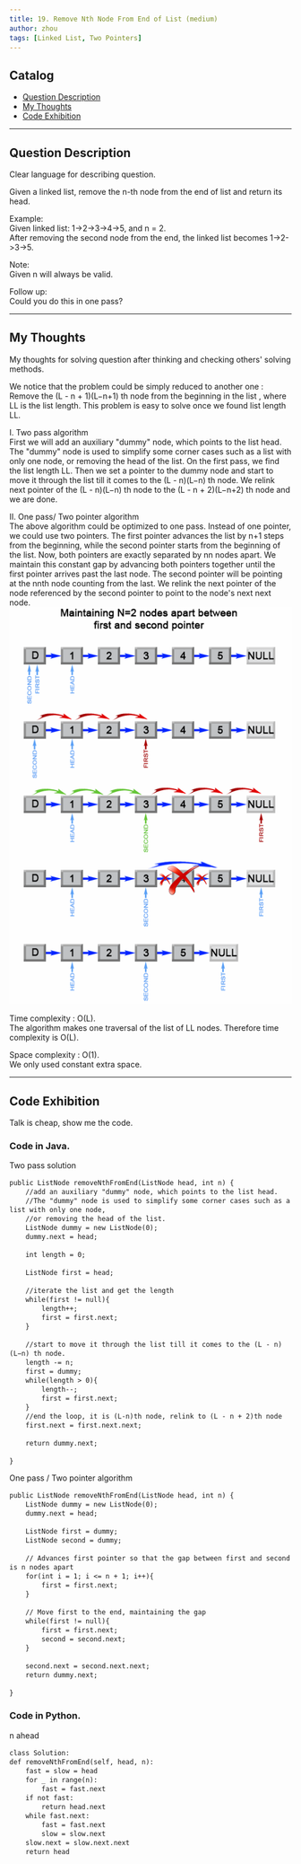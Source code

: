 ```yaml
---
title: 19. Remove Nth Node From End of List (medium)                   
author: zhou      
tags: [Linked List, Two Pointers]            
---
```


       

## Catalog  
+ [Question Description](#partI)
+ [My Thoughts](#partII)
+ [Code Exhibition](#partIII)

----------------------------------

## Question Description
Clear language for describing question.    

Given a linked list, remove the n-th node from the end of list and return its head.      

Example:     
Given linked list: 1->2->3->4->5, and n = 2.      
After removing the second node from the end, the linked list becomes 1->2->3->5.      

Note:    
Given n will always be valid.       

Follow up:     
Could you do this in one pass?     


----------------------------------

## My Thoughts
My thoughts for solving question after thinking and checking others' solving methods.        

We notice that the problem could be simply reduced to another one : Remove the (L - n + 1)(L−n+1) th node from the beginning in the list , where LL is the list length. This problem is easy to solve once we found list length LL.      

I. Two pass algorithm      
First we will add an auxiliary "dummy" node, which points to the list head. The "dummy" node is used to simplify some corner cases such as a list with only one node, or removing the head of the list. On the first pass, we find the list length LL. Then we set a pointer to the dummy node and start to move it through the list till it comes to the (L - n)(L−n) th node. We relink next pointer of the (L - n)(L−n) th node to the (L - n + 2)(L−n+2) th node and we are done.       

II. One pass/ Two pointer algorithm     
The above algorithm could be optimized to one pass. Instead of one pointer, we could use two pointers. The first pointer advances the list by n+1 steps from the beginning, while the second pointer starts from the beginning of the list. Now, both pointers are exactly separated by nn nodes apart. We maintain this constant gap by advancing both pointers together until the first pointer arrives past the last node. The second pointer will be pointing at the nnth node counting from the last. We relink the next pointer of the node referenced by the second pointer to point to the node's next next node.      
![Explain1](img/img19.png)     

Time complexity : O(L).      
The algorithm makes one traversal of the list of LL nodes. Therefore time complexity is O(L).      

Space complexity : O(1).    
We only used constant extra space.      


----------------------------------

## Code Exhibition
Talk is cheap, show me the code.    
### Code in Java.     
Two pass solution    

    public ListNode removeNthFromEnd(ListNode head, int n) {
        //add an auxiliary "dummy" node, which points to the list head. 
        //The "dummy" node is used to simplify some corner cases such as a list with only one node, 
        //or removing the head of the list.
        ListNode dummy = new ListNode(0);
        dummy.next = head;
        
        int length = 0;
        
        ListNode first = head;
        
        //iterate the list and get the length
        while(first != null){
            length++;
            first = first.next;
        }
        
        //start to move it through the list till it comes to the (L - n)(L−n) th node.
        length -= n;
        first = dummy;
        while(length > 0){
            length--;
            first = first.next;
        }
        //end the loop, it is (L-n)th node, relink to (L - n + 2)th node
        first.next = first.next.next;
        
        return dummy.next;
        
    }

One pass / Two pointer algorithm     

    public ListNode removeNthFromEnd(ListNode head, int n) {
        ListNode dummy = new ListNode(0);
        dummy.next = head;
        
        ListNode first = dummy;
        ListNode second = dummy;
        
        // Advances first pointer so that the gap between first and second is n nodes apart
        for(int i = 1; i <= n + 1; i++){
            first = first.next;
        }
        
        // Move first to the end, maintaining the gap
        while(first != null){
            first = first.next;
            second = second.next;
        }
        
        second.next = second.next.next;
        return dummy.next;
        
    }


### Code in Python.   
n ahead   

    class Solution:
    def removeNthFromEnd(self, head, n):
        fast = slow = head
        for _ in range(n):
            fast = fast.next
        if not fast:
            return head.next
        while fast.next:
            fast = fast.next
            slow = slow.next
        slow.next = slow.next.next
        return head



